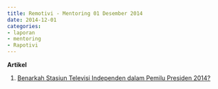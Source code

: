 ```yaml
---
title: Remotivi - Mentoring 01 Desember 2014
date: 2014-12-01
categories:
- laporan
- mentoring
- Rapotivi
---
```


**Artikel**

1. [Benarkah Stasiun Televisi Independen dalam Pemilu Presiden 2014?](http://ciptamedia.org/benarkah-stasiun-televisi-independen-dalam-pemilu-presiden-2014/)
